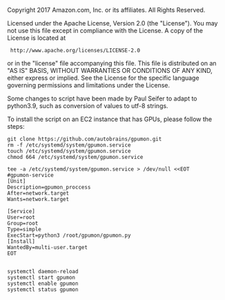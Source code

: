  Copyright 2017 Amazon.com, Inc. or its affiliates. All Rights Reserved.

 Licensed under the Apache License, Version 2.0 (the "License").
 You may not use this file except in compliance with the License.
 A copy of the License is located at

     http://www.apache.org/licenses/LICENSE-2.0
  
  or in the "license" file accompanying this file. This file is distributed 
  on an "AS IS" BASIS, WITHOUT WARRANTIES OR CONDITIONS OF ANY KIND, either 
  express or implied. See the License for the specific language governing 
  permissions and limitations under the License.

Some changes to script have been made by Paul Seifer to adapt to python3.9, such as conversion of values to utf-8 strings.

To install the script on an EC2 instance that has GPUs, please follow the steps:
```apt update -y && apt install curl -y && apt install python3-pip -y && pip install boto3 && pip install pynvml
git clone https://github.com/autobrains/gpumon.git
rm -f /etc/systemd/system/gpumon.service
touch /etc/systemd/system/gpumon.service
chmod 664 /etc/systemd/system/gpumon.service

tee -a /etc/systemd/system/gpumon.service > /dev/null <<EOT
#gpumon-service
[Unit]
Description=gpumon_proccess
After=network.target
Wants=network.target

[Service]
User=root
Group=root
Type=simple
ExecStart=python3 /root/gpumon/gpumon.py
[Install]
WantedBy=multi-user.target
EOT


systemctl daemon-reload
systemctl start gpumon
systemctl enable gpumon
systemctl status gpumon
```